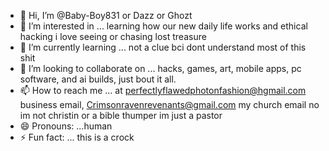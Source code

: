 - 👋 Hi, I’m @Baby-Boy831 or Dazz or Ghozt  
- 👀 I’m interested in ... learning how our new daily life works and ethical hacking i love seeing or chasing lost treasure
- 🌱 I’m currently learning ... not a clue bci dont understand most of this shit
- 💞️ I’m looking to collaborate on ... hacks, games, art, mobile apps, pc software, and ai builds, just bout it all.
- 📫 How to reach me ... at  perfectlyflawedphotonfashion@hgmail.com business email, Crimsonravenrevenants@gmail.com my church email no im not christin or a bible thumper im just a pastor
- 😄 Pronouns: ...human
- ⚡ Fun fact: ...
this is a crock
<!---
Baby-Boy831/Baby-Boy831 is a ✨ special ✨ repository because its `README.md` (this file) appears on your GitHub profile.
You can click the Preview link to take a look at your changes.
--->
